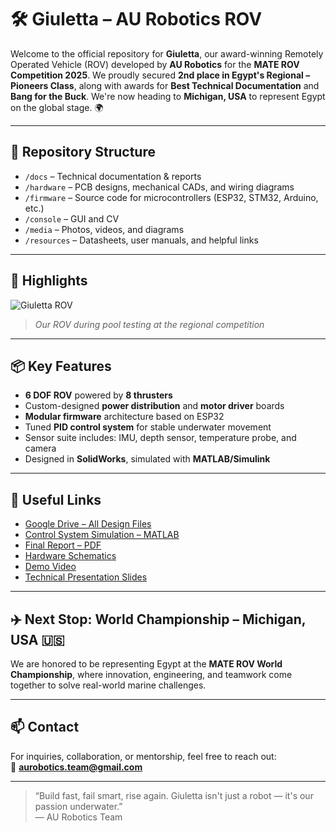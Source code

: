 # 🛠️ Giuletta – AU Robotics ROV

Welcome to the official repository for **Giuletta**, our award-winning Remotely Operated Vehicle (ROV) developed by **AU Robotics** for the **MATE ROV Competition 2025**. We proudly secured **2nd place in Egypt's Regional – Pioneers Class**, along with awards for **Best Technical Documentation** and **Bang for the Buck**. We're now heading to **Michigan, USA** to represent Egypt on the global stage. 🌍

---

## 📁 Repository Structure

- `/docs` – Technical documentation & reports  
- `/hardware` – PCB designs, mechanical CADs, and wiring diagrams  
- `/firmware` – Source code for microcontrollers (ESP32, STM32, Arduino, etc.)  
- `/console` – GUI and CV  
- `/media` – Photos, videos, and diagrams  
- `/resources` – Datasheets, user manuals, and helpful links  

---

## 📸 Highlights

![Giuletta ROV](media/giuletta_main_view.jpg)
> *Our ROV during pool testing at the regional competition*

---

## 📦 Key Features

- **6 DOF ROV** powered by **8 thrusters**
- Custom-designed **power distribution** and **motor driver** boards
- **Modular firmware** architecture based on ESP32
- Tuned **PID control system** for stable underwater movement
- Sensor suite includes: IMU, depth sensor, temperature probe, and camera
- Designed in **SolidWorks**, simulated with **MATLAB/Simulink**

---

## 🔗 Useful Links

- [Google Drive – All Design Files](https://example.com)  
- [Control System Simulation – MATLAB](https://example.com)  
- [Final Report – PDF](https://example.com)  
- [Hardware Schematics](https://example.com)  
- [Demo Video](https://example.com)  
- [Technical Presentation Slides](https://example.com)  

---

## ✈️ Next Stop: World Championship – Michigan, USA 🇺🇸

We are honored to be representing Egypt at the **MATE ROV World Championship**, where innovation, engineering, and teamwork come together to solve real-world marine challenges.

---

## 📫 Contact

For inquiries, collaboration, or mentorship, feel free to reach out:  
📧 **aurobotics.team@gmail.com**

---

> “Build fast, fail smart, rise again. Giuletta isn't just a robot — it's our passion underwater.”  
> — AU Robotics Team
